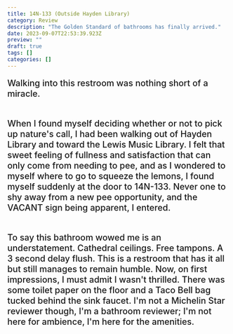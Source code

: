 ```yaml
---
title: 14N-133 (Outside Hayden Library)
category: Review
description: "The Golden Standard of bathrooms has finally arrived."
date: 2023-09-07T22:53:39.923Z
preview: ""
draft: true
tags: []
categories: []
---
```

<script context="module">
  import image from '../../assets/coveredToilet.png'

  metadata.coverImage = image
</script>

<style>
  img {
    margin-bottom: 3ch;
  }
  p {
    font-size: 1.4em;
    font-weight: 500;
  }
  p:last-child {
    margin-bottom: 4ch;
  }
</style>

Walking into this restroom was nothing short of a miracle.<br><br>

When I found myself deciding whether or not to pick up nature's call, I had been walking out of Hayden Library and toward the Lewis Music Library. I felt that sweet feeling of fullness and satisfaction that can only come from needing to pee, and as I wondered to myself where to go to squeeze the lemons, I found myself suddenly at the door to 14N-133. Never one to shy away from a new pee opportunity, and the VACANT sign being apparent, I entered.<br><br>

To say this bathroom wowed me is an understatement. Cathedral ceilings. Free tampons. A 3 second delay flush. This is a restroom that has it all but still manages to remain humble. Now, on first impressions, I must admit I wasn't thrilled. There was some toilet paper on the floor and a Taco Bell bag tucked behind the sink faucet. I'm not a Michelin Star reviewer though, I'm a bathroom reviewer; I'm not here for ambience, I'm here for the amenities. 

